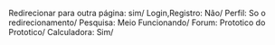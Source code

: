 Redirecionar para outra página: sim/
Login,Registro: Não/
Perfil: So o redirecionamento/
Pesquisa: Meio Funcionando/
Forum: Prototico do Prototico/
Calculadora: Sim/

